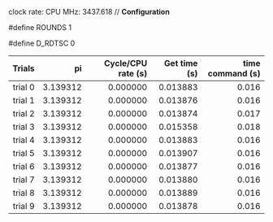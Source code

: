 clock rate:
CPU MHz:             3437.618
// **Configuration**

#define ROUNDS 1

#define D_RDTSC 0

| Trials | pi | Cycle/CPU rate (s) | Get time (s) | time command (s) |
|-:|-:|-:|-:|-:|
| trial 0 |  3.139312 | 0.000000 | 0.013883 | 0.016 |
| trial 1 |  3.139312 | 0.000000 | 0.013876 | 0.016 |
| trial 2 |  3.139312 | 0.000000 | 0.013874 | 0.017 |
| trial 3 |  3.139312 | 0.000000 | 0.015358 | 0.018 |
| trial 4 |  3.139312 | 0.000000 | 0.013883 | 0.016 |
| trial 5 |  3.139312 | 0.000000 | 0.013907 | 0.016 |
| trial 6 |  3.139312 | 0.000000 | 0.013877 | 0.016 |
| trial 7 |  3.139312 | 0.000000 | 0.013880 | 0.016 |
| trial 8 |  3.139312 | 0.000000 | 0.013889 | 0.016 |
| trial 9 |  3.139312 | 0.000000 | 0.013878 | 0.016 |
